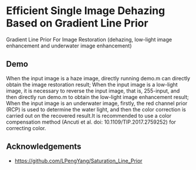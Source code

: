 # Efficient Single Image Dehazing Based on Gradient Line Prior 
Gradient Line Prior For Image Restoration (dehazing, low-light image enhancement and underwater image enhancement)

## Demo
When the input image is a haze image, directly running demo.m can directly obtain the image restoration result; When the input image is a low-light image, it is necessary to reverse the input image, that is, 255-input, and then directly run demo.m to obtain the low-light image enhancement result; When the input image is an underwater image, firstly, the red channel prior (RCP) is used to determine the water light, and then the color correction is carried out on the recovered result.It is recommended to use a color compensation method (Ancuti et al. doi: 10.1109/TIP.2017.2759252) for correcting color.



## Acknowledgements
- https://github.com/LPengYang/Saturation_Line_Prior